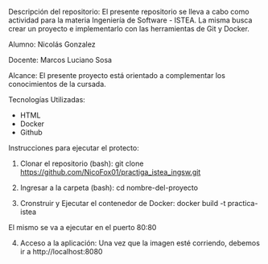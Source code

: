 Descripción del repositorio:
El presente repositorio se lleva a cabo como actividad para la materia Ingeniería de Software - ISTEA.
La misma busca crear un proyecto e implementarlo con las herramientas de Git y Docker.

Alumno:
Nicolás Gonzalez

Docente:
Marcos Luciano Sosa

Alcance:
El presente proyecto está orientado a complementar los conocimientos de la cursada.

Tecnologías Utilizadas:
* HTML
* Docker
* Github

Instrucciones para ejecutar el protecto:
1) Clonar el repositorio (bash):
git clone https://github.com/NicoFox01/practiga_istea_ingsw.git

2) Ingresar a la carpeta (bash):
cd nombre-del-proyecto

3) Cronstruir y Ejecutar el contenedor de Docker:
docker build -t practica-istea

El mismo se va a ejecutar en el puerto 80:80

4) Acceso a la aplicación:
Una vez que la imagen esté corriendo, debemos ir a http://localhost:8080
